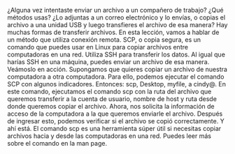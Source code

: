 ¿Alguna vez intentaste enviar
un archivo a un compañero de trabajo? ¿Qué métodos usas? ¿Lo adjuntas a un correo electrónico y lo envías,
o copias el archivo a una unidad USB y luego transfieres el archivo de esa manera? Hay muchas formas de transferir archivos. En esta lección, vamos a hablar de un método
que utiliza conexión remota. SCP, o copia segura, es un comando que puedes usar en Linux para copiar archivos
entre computadoras en una red. Utiliza SSH para transferir los datos. Al igual que harías SSH en una máquina,
puedes enviar un archivo de esa manera. Veámoslo en acción. Supongamos que quieres copiar un archivo
de nuestra computadora a otra computadora. Para ello, podemos ejecutar el comando SCP
con algunos indicadores. Entonces: scp, Desktop, myfile, a cindy@. En este comando, ejecutamos el comando scp
con la ruta del archivo que queremos transferir a la cuenta de usuario,
nombre de host y ruta desde donde queremos copiar el archivo. Ahora, nos solicita la información de acceso de la computadora
a la que queremos enviarle el archivo. Después de ingresar esto, podemos verificar
si el archivo se copió correctamente. Y ahí está. El comando scp es una herramienta súper útil
si necesitas copiar archivos hacia y desde las computadoras en una red. Puedes leer más sobre el comando
en la man page.